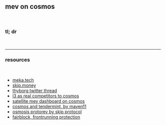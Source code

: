 ## mev on cosmos

<br>

### tl; dr


<br>

----


### resources

<br>

* [meka.tech](https://meka.tech/thesis)
* [skip.money](https://skip.money)
* [thyborg twitter thread](https://twitter.com/Thyborg_/status/1547898785933639684)
* [l3 as real competitors to cosmos](https://malleable-viola-235.notion.site/2023-Crypto-Thesis-3d945fb15c8648be9983ec505cd2459b)
* [satellite mev dashboard on cosmos](https://satellite.skip.money/)
* [cosmos and tendermint, by maven11](https://maven11.substack.com/p/the-application-specific-chain-thesis)
* [osmosis protorev by skip protocol](https://osmosis.zone/blog/osmosis-protorev-by-skip-protocol-on-chain-app-directed-arbitrage)
* [fairblock, frontrunning protection](https://github.com/pememoni/FairBlock)
